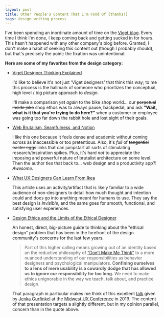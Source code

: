 ```yaml
---
layout: post
title: Other People's Content That I'm Fond Of [thanks!]
tags: design writing process
---
```


I've been spending an inordinate amount of time on the [Viget blog](https://www.viget.com/articles/). Every time I think I'm done, I keep coming back and getting sucked in for hours. This hasn't happened with any other company's blog before. Granted, I don't make a habit of seeking this content out (though I probably should), but that's precisely the point: the fixation was unintentional.

**Here are some of my favorites from the design category:**
- [Viget Designer Thinking Explained](https://www.viget.com/articles/designers-surprising-behavior-explained/)

  I'd like to believe it's not just 'Viget designers' that think this way; to me this process is the hallmark of someone who prioritizes the conceptual, high level / big picture approach to _design_.

  I'll make a comparison _yet again_ to the bike shop world... our <s>perpetual inside joke</s> shop ethos was to always pause, backpedal, and ask **"Wait, what is it that you're trying to do here?"** when a customer or employee was going too far down the rabbit hole and lost sight of their goals.

- [Web Brutalism, Seamfulness, and Notion](https://www.viget.com/articles/web-brutalism-seamfulness-and-notion/)

  I like this one because it feels dense and academic without coming across as inaccessible or too pretentious. Also, it's _full_ of <s>tangential easter eggs</s> links that can jumpstart all sorts of stimulating research/inspiration spikes. Plus, it's hard _not_ to appreciate the imposing and powerful nature of brutalist architecture on some level. Then the author ties that back to... web design and a productivity app?! _Awesome._

- [What UX Designers Can Learn From Ikea](https://www.viget.com/articles/what-ux-designers-can-learn-from-ikea/)

  This article uses an activity/artifact that is likely familiar to a wide audience of non-designers to detail how much thought and intention could and does go into anything meant for humans to use. They say the best design is _invisible_, and the same goes for smooth, functional, and satisfying user experiences.

- [Design Ethics and the Limits of the Ethical Designer](https://www.viget.com/articles/design-ethics-and-the-limits-of-the-ethical-designer/)

  An honest, direct, big-picture guide to thinking about the "ethical design" problem that has been in the forefront of the design community's concerns for the last few years.

  > Part of this higher calling means growing out of an identity based on the reductive philosophy of [“Don’t Make Me Think”](https://en.wikipedia.org/wiki/Don%27t_Make_Me_Think) to a more nuanced understanding of our responsibilities as behavior designers and psychological manipulators. **Confining ourselves to a lens of mere usability is a cowardly dodge that has allowed us to ignore our responsibility for too long.** We need to make ethics unignorable in the way we teach, talk about, and practice design.

  That paragraph in particular makes me think of this excellent [talk](https://vimeo.com/3693227360) given by [Jenka Gurfinkel](https://www.socialcreature.com/) at the [Midwest UX Conference](https://2019.midwestuxconference.com/) in 2019. The content of that presentation targets a slightly different, but in my opinion parallel, concern than in the quote above.
